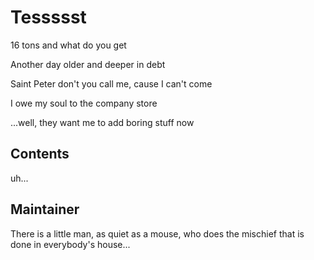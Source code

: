 # Tessssst
16 tons and what do you get

Another day older and deeper in debt

Saint Peter don't you call me, cause I can't come

I owe my soul to the company store

...well, they want me to add boring stuff now 

## Contents

uh...

## Maintainer

There is a little man, as quiet as a mouse, who does the mischief that is done in everybody's house...
